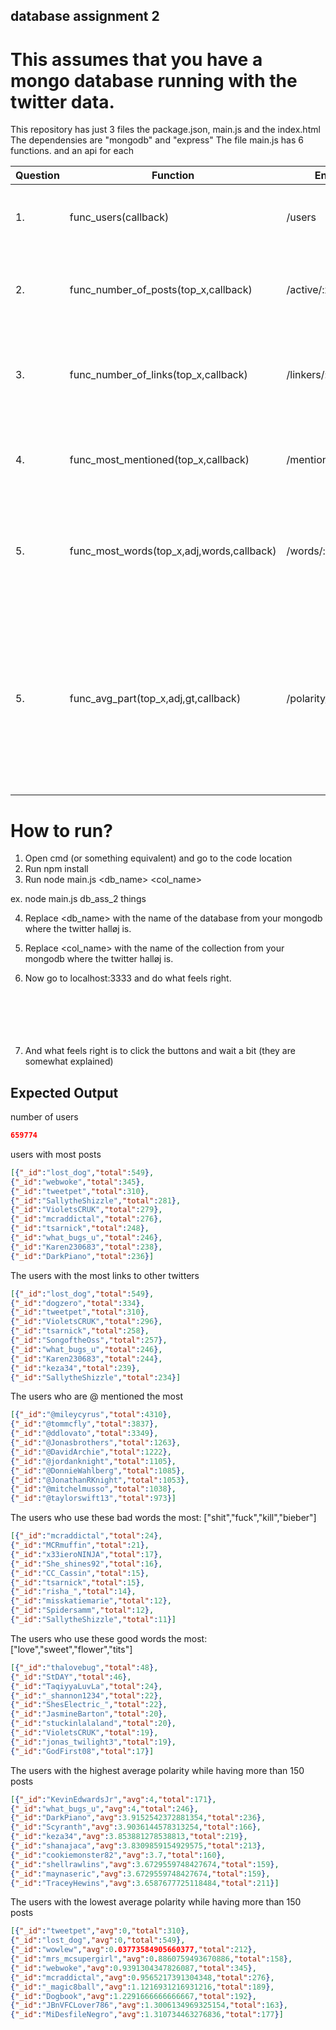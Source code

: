## database assignment 2
# This assumes that you have a mongo database running with the twitter data.

This repository has just 3 files the package.json, main.js and the index.html
The dependensies are "mongodb" and "express"
The file main.js has 6 functions. and an api for each

| Question | Function | Endpoint | Description |
|----------|----------|----------|-------------|
| 1. | func_users(callback) | /users | provides all users through an async function  |
| 2. | func_number_of_posts(top_x,callback) | /active/:x | provides a list the size of top_x of whom has the most posts |
| 3. | func_number_of_links(top_x,callback) | /linkers/:x | provides a list the size of top_x of whom links the most to other twitteres |
| 4. | func_most_mentioned(top_x,callback) | /mentioned/:x | provides a list the size of top_x of whom is mentioned the most |
| 5. | func_most_words(top_x,adj,words,callback) | /words/:x/:adj/:words | provides a list the size of top_x of who says the words in the array words the most |
| 5. | func_avg_part(top_x,adj,gt,callback) | /polarity/:x/:adj/:gt | provides a list the size of top_x of the avg polarity of those who has posted more than "gt" posts, the adj is either 1 or -1 for the lowest or highest rated users |


# How to run?
1. Open cmd (or something equivalent) and go to the code location
2. Run npm install
3. Run node main.js <db_name> <col_name> 

ex. node main.js db_ass_2 things

4. Replace <db_name> with the name of the database from your mongodb where the twitter halløj is.
5. Replace <col_name> with the name of the collection from your mongodb where the twitter halløj is.    
6. Now go to localhost:3333 and do what feels right.
<br><br><br><br><br><br>


7. And what feels right is to click the buttons and wait a bit  (they are somewhat explained)

## Expected Output
number of users
```json
659774
   ```
   users with most posts
   ```json
[{"_id":"lost_dog","total":549},
{"_id":"webwoke","total":345},
{"_id":"tweetpet","total":310},
{"_id":"SallytheShizzle","total":281},
{"_id":"VioletsCRUK","total":279},
{"_id":"mcraddictal","total":276},
{"_id":"tsarnick","total":248},
{"_id":"what_bugs_u","total":246},
{"_id":"Karen230683","total":238},
{"_id":"DarkPiano","total":236}]
   ```
   The users with the most links to other twitters
   ```json
[{"_id":"lost_dog","total":549},
{"_id":"dogzero","total":334},
{"_id":"tweetpet","total":310},
{"_id":"VioletsCRUK","total":296},
{"_id":"tsarnick","total":258},
{"_id":"SongoftheOss","total":257},
{"_id":"what_bugs_u","total":246},
{"_id":"Karen230683","total":244},
{"_id":"keza34","total":239},
{"_id":"SallytheShizzle","total":234}]
   ```
   The users who are @ mentioned the most
   ```json
[{"_id":"@mileycyrus","total":4310},
{"_id":"@tommcfly","total":3837},
{"_id":"@ddlovato","total":3349},
{"_id":"@Jonasbrothers","total":1263},
{"_id":"@DavidArchie","total":1222},
{"_id":"@jordanknight","total":1105},
{"_id":"@DonnieWahlberg","total":1085},
{"_id":"@JonathanRKnight","total":1053},
{"_id":"@mitchelmusso","total":1038},
{"_id":"@taylorswift13","total":973}]
   ```
   The users who use these bad words the most: ["shit","fuck","kill","bieber"]
   ```json
[{"_id":"mcraddictal","total":24},
{"_id":"MCRmuffin","total":21},
{"_id":"x33ieroNINJA","total":17},
{"_id":"She_shines92","total":16},
{"_id":"CC_Cassin","total":15},
{"_id":"tsarnick","total":15},
{"_id":"risha_","total":14},
{"_id":"misskatiemarie","total":12},
{"_id":"Spidersamm","total":12},
{"_id":"SallytheShizzle","total":11}]
   ```
   The users who use these good words the most: ["love","sweet","flower","tits"]
   ```json
[{"_id":"thalovebug","total":48},
{"_id":"StDAY","total":46},
{"_id":"TaqiyyaLuvLa","total":24},
{"_id":"_shannon1234","total":22},
{"_id":"ShesElectric_","total":22},
{"_id":"JasmineBarton","total":20},
{"_id":"stuckinlalaland","total":20},
{"_id":"VioletsCRUK","total":19},
{"_id":"jonas_twilight3","total":19},
{"_id":"GodFirst08","total":17}]
   ```
The users with the highest average polarity while having more than 150 posts
```json
[{"_id":"KevinEdwardsJr","avg":4,"total":171},
{"_id":"what_bugs_u","avg":4,"total":246},
{"_id":"DarkPiano","avg":3.9152542372881354,"total":236},
{"_id":"Scyranth","avg":3.9036144578313254,"total":166},
{"_id":"keza34","avg":3.853881278538813,"total":219},
{"_id":"shanajaca","avg":3.8309859154929575,"total":213},
{"_id":"cookiemonster82","avg":3.7,"total":160},
{"_id":"shellrawlins","avg":3.6729559748427674,"total":159},
{"_id":"maynaseric","avg":3.6729559748427674,"total":159},
{"_id":"TraceyHewins","avg":3.6587677725118484,"total":211}]
   ```
   The users with the lowest average polarity while having more than 150 posts
   ```json
[{"_id":"tweetpet","avg":0,"total":310},
{"_id":"lost_dog","avg":0,"total":549},
{"_id":"wowlew","avg":0.03773584905660377,"total":212},
{"_id":"mrs_mcsupergirl","avg":0.8860759493670886,"total":158},
{"_id":"webwoke","avg":0.9391304347826087,"total":345},
{"_id":"mcraddictal","avg":0.9565217391304348,"total":276},
{"_id":"_magic8ball","avg":1.1216931216931216,"total":189},
{"_id":"Dogbook","avg":1.2291666666666667,"total":192},
{"_id":"JBnVFCLover786","avg":1.3006134969325154,"total":163},
{"_id":"MiDesfileNegro","avg":1.310734463276836,"total":177}]
   ```
   
   
